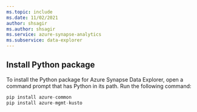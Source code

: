 ```yaml
---
ms.topic: include
ms.date: 11/02/2021
author: shsagir
ms.author: shsagir
ms.service: azure-synapse-analytics
ms.subservice: data-explorer
---
```

## Install Python package

To install the Python package for Azure Synapse Data Explorer, open a command prompt that has Python in its path. Run the following command:

```python
pip install azure-common
pip install azure-mgmt-kusto
```
